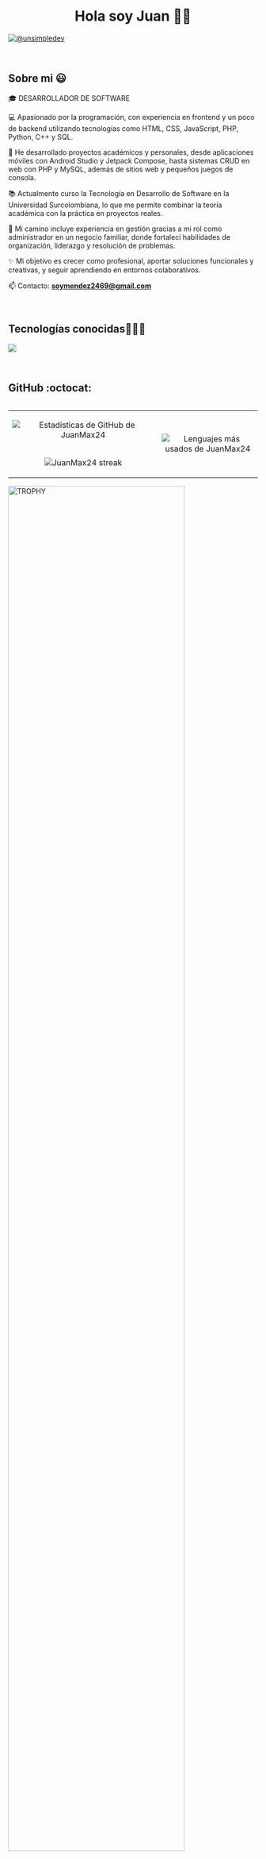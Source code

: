 <h1 align="center">Hola soy Juan 👋✨ </h1> 

<p align="left">
  <a href = "mailto:soymendez2469@gmail.com" target="blank"><img align="center" src="https://img.shields.io/badge/Gmail-D14836?style=for-the-badge&logo=gmail&logoColor=white" alt="@unsimpledev"  /></a>
  </p>
<br>
<h2>Sobre mi 😃</h2>
<!--Intro start-->

<p align="left">
  🎓 DESARROLLADOR DE SOFTWARE

💻 Apasionado por la programación, con experiencia en frontend y un poco de backend utilizando tecnologías como HTML, CSS, JavaScript, PHP, Python, C++ y SQL.

🚀 He desarrollado proyectos académicos y personales, desde aplicaciones móviles con Android Studio y Jetpack Compose, hasta sistemas CRUD en web con PHP y MySQL, además de sitios web y pequeños juegos de consola.

📚 Actualmente curso la Tecnología en Desarrollo de Software en la Universidad Surcolombiana, lo que me permite combinar la teoría académica con la práctica en proyectos reales.

📝 Mi camino incluye experiencia en gestión gracias a mi rol como administrador en un negocio familiar, donde fortalecí habilidades de organización, liderazgo y resolución de problemas.

✨ Mi objetivo es crecer como profesional, aportar soluciones funcionales y creativas, y seguir aprendiendo en entornos colaborativos.

📫 Contacto: **soymendez2469@gmail.com**
<!--Intro end-->
  </p>
<br>

<h2 >Tecnologías conocidas👨🏻‍💻</h2>
<!--tech stack icons-->
<p align="left">
  <a href="https://skillicons.dev">
    <img src="https://skillicons.dev/icons?i=androidstudio,c,php,py,css,html,js,nodejs,mysql,git,github,vscode&perline=12" />
  </a>
</p>
<br>

<h2>GitHub :octocat:</h2>
<!--- stats & Trophy (start) -->
<p align="center">
  <!--- stats (start) -->
<table align="left">
<tr border="none">
<td width="60%" align="center">

  <!-- Stats generales -->
  <img  align="center"  
        src="https://github-readme-stats.vercel.app/api?username=JuanMax24&theme=dark&show_icons=true&count_private=true" 
        alt="Estadísticas de GitHub de JuanMax24"/>
  <br></br>

  <!-- Streak stats -->
  <img  title="🔥 Get streak stats for your profile at git.io/streak-stats" 
        alt="JuanMax24 streak" 
        src="https://github-readme-streak-stats.herokuapp.com/?user=JuanMax24&theme=dark&hide_border=false" /> 
</td>

<td width="40%" align="center">

  <!-- Lenguajes más usados -->
  <img  align="center"  
        src="https://github-readme-stats.vercel.app/api/top-langs/?username=JuanMax24&theme=dark&hide_border=false&no-bg=true&no-frame=true&langs_count=10"
        alt="Lenguajes más usados de JuanMax24"/>

</td>
</tr>
</table>
<!--- stats (end) -->

<!--- trophy (start) -->
<div align=left>
  <a href="https://github.com/ryo-ma/github-profile-trophy" title="Go to Source">
      <img align="center" width=84% 
           src="https://github-profile-trophy.vercel.app/?username=JuanMax24&theme=radical&row=1&column=7&margin-h=15&margin-w=5&no-bg=true" 
           alt="TROPHY" />
    </a>
</div>
<!--- trophy (end) -->

</p>        
<!--- stats (end) -->
